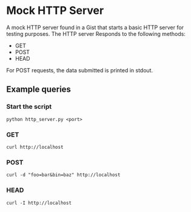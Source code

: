 # Mock HTTP Server
A mock HTTP server found in a Gist that starts a basic HTTP server for testing purposes. 
The HTTP server Responds to the following methods:
- GET
- POST
- HEAD

For POST requests, the data submitted is printed in stdout.

## Example queries
### Start the script
```python http_server.py <port>```

### GET
```curl http://localhost```

### POST
```curl -d "foo=bar&bin=baz" http://localhost```

### HEAD
```curl -I http://localhost```
